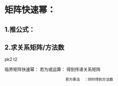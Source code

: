 # 矩阵快速幂：

## 1.推公式：







## 2.求关系矩阵/方法数

pk2 t2

临界矩阵快速幂：  若为或运算：  得到传递关系矩阵

 								若为乘法  ：同时得到方法数

